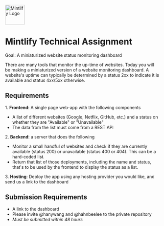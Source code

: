 <img
  src="https://res.cloudinary.com/mintlify/image/upload/v1665385627/logo-rounded_zuk7q1.svg"
  alt="Mintlify Logo"
  height="64"
/>
# Mintlify Technical Assignment

Goal: A miniaturized website status monitoring dashboard

There are many tools that monitor the up-time of websites. Today you will be making a miniaturized version of a website monitoring dashboard. A website's uptime can typically be determined by a status 2xx to indicate it is available and status 4xx/5xx otherwise.

## Requirements

1. **Frontend**: A single page web-app with the following components

- A list of different websites (Google, Netflix, GitHub, etc.) and a status on whether they are "Available" or "Unavailable"
- The data from the list must come from a REST API

2. **Backend**: a server that does the following

- Monitor a small handful of websites and check if they are currently available (status 200) or unavailable (status 400 or 404). This can be a hard-coded list.
- Return that list of those deployments, including the name and status, that's to be used by the frontend to display the status as a list.

3. **Hosting**: Deploy the app using any hosting provider you would like, and send us a link to the dashboard

## Submission Requirements
- A link to the dashboard 
- Please invite @hanywang and @hahnbeelee to the private repository 
- *Must be submitted within 48 hours*
